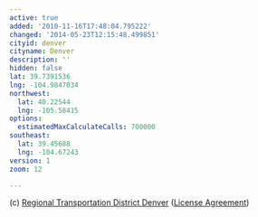 ```yaml
---
active: true
added: '2010-11-16T17:48:04.795222'
changed: '2014-05-23T12:15:48.499851'
cityid: denver
cityname: Denver
description: ''
hidden: false
lat: 39.7391536
lng: -104.9847034
northwest:
  lat: 40.22544
  lng: -105.58415
options:
  estimatedMaxCalculateCalls: 700000
southeast:
  lat: 39.45688
  lng: -104.67243
version: 1
zoom: 12

---
```


(c) [Regional Transportation District Denver](http://www.rtd-denver.com/) ([License Agreement](http://www.rtd-denver.com/License_Agreement/License_Agreement.pdf))
